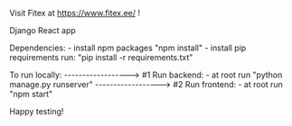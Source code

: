 Visit Fitex at https://www.fitex.ee/ !


Django React app

Dependencies:
    - install npm packages "npm install"
    - install pip requirements run: "pip install -r requirements.txt"

To run locally:
------------------> #1 Run backend:
                        - at root run "python manage.py runserver"
------------------> #2 Run frontend:
                        - at root run "npm start"
                    
 Happy testing!                   

